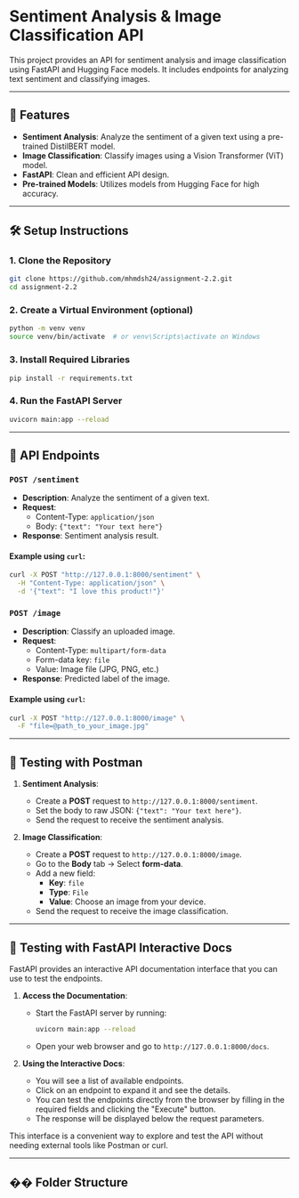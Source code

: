 # Sentiment Analysis & Image Classification API

This project provides an API for sentiment analysis and image classification using FastAPI and Hugging Face models. It includes endpoints for analyzing text sentiment and classifying images.

---

## 🚀 Features

- **Sentiment Analysis**: Analyze the sentiment of a given text using a pre-trained DistilBERT model.
- **Image Classification**: Classify images using a Vision Transformer (ViT) model.
- **FastAPI**: Clean and efficient API design.
- **Pre-trained Models**: Utilizes models from Hugging Face for high accuracy.

---

## 🛠️ Setup Instructions

### 1. Clone the Repository

```bash
git clone https://github.com/mhmdsh24/assignment-2.2.git
cd assignment-2.2
```

### 2. Create a Virtual Environment (optional)

```bash
python -m venv venv
source venv/bin/activate  # or venv\Scripts\activate on Windows
```

### 3. Install Required Libraries

```bash
pip install -r requirements.txt
```

### 4. Run the FastAPI Server

```bash
uvicorn main:app --reload
```

---

## 📡 API Endpoints

### `POST /sentiment`

- **Description**: Analyze the sentiment of a given text.
- **Request**:
  - Content-Type: `application/json`
  - Body: `{"text": "Your text here"}`
- **Response**: Sentiment analysis result.

#### Example using `curl`:

```bash
curl -X POST "http://127.0.0.1:8000/sentiment" \
  -H "Content-Type: application/json" \
  -d '{"text": "I love this product!"}'
```

### `POST /image`

- **Description**: Classify an uploaded image.
- **Request**:
  - Content-Type: `multipart/form-data`
  - Form-data key: `file`
  - Value: Image file (JPG, PNG, etc.)
- **Response**: Predicted label of the image.

#### Example using `curl`:

```bash
curl -X POST "http://127.0.0.1:8000/image" \
  -F "file=@path_to_your_image.jpg"
```

---

## 🧪 Testing with Postman

1. **Sentiment Analysis**:
   - Create a **POST** request to `http://127.0.0.1:8000/sentiment`.
   - Set the body to raw JSON: `{"text": "Your text here"}`.
   - Send the request to receive the sentiment analysis.

2. **Image Classification**:
   - Create a **POST** request to `http://127.0.0.1:8000/image`.
   - Go to the **Body** tab → Select **form-data**.
   - Add a new field:
     - **Key**: `file`
     - **Type**: `File`
     - **Value**: Choose an image from your device.
   - Send the request to receive the image classification.

---

## 🧪 Testing with FastAPI Interactive Docs

FastAPI provides an interactive API documentation interface that you can use to test the endpoints.

1. **Access the Documentation**:
   - Start the FastAPI server by running:
     ```bash
     uvicorn main:app --reload
     ```
   - Open your web browser and go to `http://127.0.0.1:8000/docs`.

2. **Using the Interactive Docs**:
   - You will see a list of available endpoints.
   - Click on an endpoint to expand it and see the details.
   - You can test the endpoints directly from the browser by filling in the required fields and clicking the "Execute" button.
   - The response will be displayed below the request parameters.

This interface is a convenient way to explore and test the API without needing external tools like Postman or curl.

---

## �� Folder Structure

```